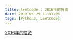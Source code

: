 ```yaml
---
title: leetcode : 2016年的投资
date: 2019-05-29 11:33:05
tags: [Python3, Leetcode]
---
```


[2016年的投资](https://leetcode-cn.com/problems/investments-in-2016/)

